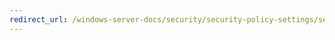 ```yaml
---
redirect_url: /windows-server-docs/security/security-policy-settings/security-options/Network-Security-Restrict-NTLM-Audit-Incoming-NTLM-Traffic.md
---
```

